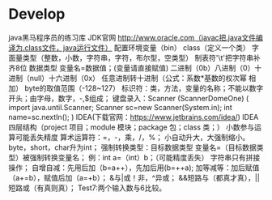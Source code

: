 # Develop
java黑马程序员的练习库
JDK官网	http://www.oracle.com（javac把.java文件编译为.class文件，java运行文件）
配置环境变量（bin）
class（定义一个类）
字面量类型（整数，小数，字符串，字符，布尔型，空类型）
制表符'\t'把字符串补齐8位
数据类型 变量名=数据值；(变量请直接赋值)
二进制（0b）八进制（0）十进制（null）十六进制（0x）
任意进制转十进制（公式：系数*基数的权次幂 相加）
byte的取值范围（-128~127）
标识符：类，方法，变量的名称；不能以数字开头；由字母，数字，-,$组成；
键盘录入：Scanner (ScannerDomeOne)
(
import java.until.Scanner;
Scanner sc=new Scanner(System.in);
int name=sc.nextIn();
)
IDEA(下载官网：https://www.jetbrains.com/idea/)
IDEA四层结构（project 项目；module 模块；package 包；class 类；）
小数参与运算可能丢失精度
算术运算符：=，-，乘，/，%；
小自动升大，大强制缩小。
byte，short，char升为int；
强制转换类型：目标数据类型 变量名=（目标数据类型）被强制转换变量名；
例：int a=（int）b；（可能精度丢失）
字符串只有拼接操作；
自增自减：先用后加（b=a++），先加后用(b=++a);
加等减等：加后赋值（a+=b），赋值后加（a=+b）；
&与|或！非，^异或；
&&短路与（都真才真），||短路或（有真则真）；
Test7:两个输入数与6比较。
